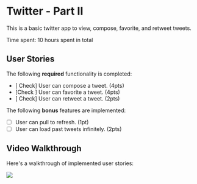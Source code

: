# Twitter - Part II

This is a basic twitter app to view, compose, favorite, and retweet tweets.

Time spent: 10 hours spent in total

## User Stories

The following **required** functionality is completed:

- [ Check] User can compose a tweet. (4pts)
- [Check ] User can favorite a tweet. (4pts)
- [ Check] User can retweet a tweet. (2pts)

The following **bonus** features are implemented:

- [ ] User can pull to refresh. (1pt)
- [ ] User can load past tweets infinitely. (2pts)

## Video Walkthrough

Here's a walkthrough of implemented user stories:

<img src='https://i.imgur.com/FRZjFll.gif' />

